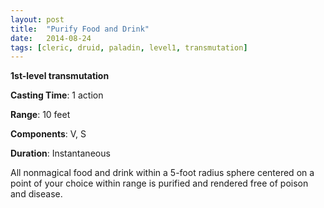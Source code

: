 ```yaml
---
layout: post
title:  "Purify Food and Drink"
date:   2014-08-24
tags: [cleric, druid, paladin, level1, transmutation]
---
```


**1st-level transmutation**

**Casting Time**: 1 action

**Range**: 10 feet

**Components**: V, S

**Duration**: Instantaneous

All nonmagical food and drink within a 5-foot radius sphere centered on a point of your choice within range is purified and rendered free of poison and disease.